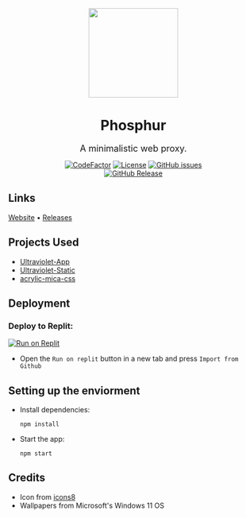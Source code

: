 <div align ="center">

<img src="projectInfo/icon.png" width="180">

# Phosphur

<span style="font-size:18px;">A minimalistic web proxy.</span>

[![CodeFactor](https://www.codefactor.io/repository/github/etcherfx/phosphur/badge/main?style=for-the-badge)](https://www.codefactor.io/repository/github/etcherfx/phosphur/overview/main)
[![License](https://img.shields.io/github/license/etcherfx/Phosphur?style=for-the-badge)](https://github.com/etcherfx/Phosphur/blob/main/LICENSE)
[![GitHub issues](https://img.shields.io/github/issues/etcherfx/Phosphur?style=for-the-badge)](https://github.com/etcherfx/Phosphur/issues) <br>
[![GitHub Release](https://img.shields.io/github/release/etcherfx/Phosphur?include_prereleases&style=for-the-badge)](https://github.com/etcherfx/Phosphur/releases/latest)

</div>

## Links

[Website](https://phosphur.etcher.me) • [Releases](https://github.com/etcherfx/Phosphur/releases)

## Projects Used

- [Ultraviolet-App](https://github.com/titaniumnetwork-dev/Ultraviolet-App)
- [Ultraviolet-Static](https://github.com/titaniumnetwork-dev/Ultraviolet-Static)
- [acrylic-mica-css](https://github.com/yell0wsuit/acrylic-mica-css)

## Deployment

### Deploy to Replit:

<a href="https://replit.com/github/etcherfx/Phosphur" target="_blank"><img src="https://binbashbanana.github.io/deploy-buttons/buttons/remade/replit.svg" alt="Run on Replit"></a>

- Open the `Run on replit` button in a new tab and press `Import from Github`

## Setting up the enviorment

- Install dependencies:

  ```
  npm install
  ```

- Start the app:

  ```
  npm start
  ```

## Credits

- Icon from [icons8](https://icons8.com/icon/SA3MF2iUwDMR/measuring-cylinder)
- Wallpapers from Microsoft's Windows 11 OS
